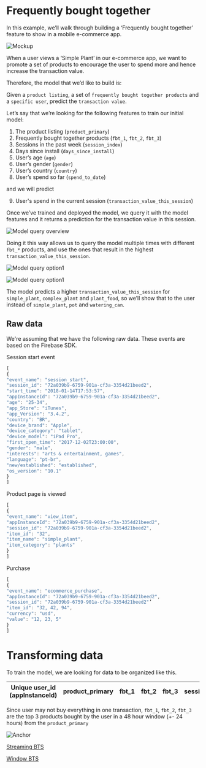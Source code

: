 # Frequently bought together

In this example, we’ll walk through building a ‘Frequently bought together’ feature to show in a mobile e-commerce app.

![Mockup](images/fbt_mockup.PNG)

When a user views a ‘Simple Plant’ in our e-commerce app, we want to promote a set of products to encourage the user to spend more and hence increase the transaction value.

Therefore, the model that we’d like to build is:

Given a `product listing`, a set of `frequently bought together products` and a `specific user`, predict the `transaction value`.

Let’s say that we’re looking for the following features to train our initial model:

1. The product listing (`product_primary`)
2. Frequently bought together products (`fbt_1`, `fbt_2`, `fbt_3`)
3. Sessions in the past week (`session_index`)
4. Days since install (`days_since_install`)
5. User’s age (`age`)
6. User’s gender (`gender`)
7. User’s country (`country`)
8. User’s spend so far (`spend_to_date`)

and we will predict

9. User's spend in the current session (`transaction_value_this_session`)

Once we’ve trained and deployed the model, we query it with the model features and it returns a prediction for the transaction value in this session.

![Model query overview](images/query_overview.png)

Doing it this way allows us to query the model multiple times with different `fbt_*` products, and use the ones that result in the highest `transaction_value_this_session`.  

![Model query option1](images/query_1.png)

![Model query option1](images/query_2.png)

The model predicts a higher `transaction_value_this_session` for `simple_plant`, `complex_plant` and `plant_food`, so we’ll show that to the user instead of `simple_plant`, `pot` and `watering_can`.

## Raw data

We're assuming that we have the following raw data. These events are based on the Firebase SDK.

Session start event

```javascript
[
{
"event_name": "session_start",
"session_id": "72a039b9-6759-901a-cf3a-3354d21beed2",
"start_time": "2018-01-14T17:53:57",
"appInstanceId": "72a039b9-6759-901a-cf3a-3354d21beed2",
"age": "25-34",
"app_Store": "iTunes",
"app_Version": "3.4.2",
"country": "BR",
"device_brand": "Apple",
"device_category": "tablet",
"device_model": "iPad Pro",
"first_open_time": "2017-12-02T23:00:00",
"gender": "male",
"interests": "arts & entertainment, games",
"language": "pt-br",
"new/established": "established",
"os_version": "10.1"
}
]
```

Product page is viewed

```javascript
[
{
"event_name": "view_item",
"appInstanceId": "72a039b9-6759-901a-cf3a-3354d21beed2",
"session_id": "72a039b9-6759-901a-cf3a-3354d21beed2",
"item_id": "32",
"item_name": "simple_plant",
"item_category": "plants"
}
]
```

Purchase

```javascript
[
{
"event_name": "ecommerce_purchase",
"appInstanceId": "72a039b9-6759-901a-cf3a-3354d21beed2",
"session_id": "72a039b9-6759-901a-cf3a-3354d21beed2"’
"item_id": "32, 42, 94",
"currency": "usd",
"value": "12, 23, 5"
}
]
```

# Transforming data

To train the model, we are looking for data to be organized like this.

Unique user_id (appInstanceId) | product_primary | fbt_1 | fbt_2 | fbt_3 | session_index | days_since_install | age | gender | country | spend_to_date | transaction_value_this_session
------- | ------- | ------------------ | ------------------------- | ------------------------- | ---------------------- | ----- | ----- | ----- | ----- | ----- | -------

Since user may not buy everything in one transaction, `fbt_1`, `fbt_2`, `fbt_3` are the top 3 products bought by the user in a 48 hour window (+- 24 hours) from the `product_primary`

![Anchor](images/fbt-anchor.png)

[Streaming BTS](fbt-streaming-bts.yml)

[Window BTS](fbt-window-bts.yml)

